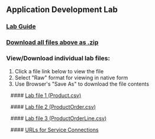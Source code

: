 ## Application Development Lab

### [Lab Guide](applicationdevelopment-labguide.md)

### [Download all files above as .zip](files/vbcsfiles.zip)

### View/Download individual lab files:

  1. Click a file link below to view the file
  2. Select "Raw" format for viewing in native form
  3. Use Browser's "Save As" to download the file contents
  
  &nbsp;&nbsp;&nbsp;#### [Lab file 1 (Product.csv)](files/Product.csv)

  &nbsp;&nbsp;&nbsp;#### [Lab file 2 (ProductOrder.csv)](files/ProductOrder.csv)

  &nbsp;&nbsp;&nbsp;#### [Lab file 3 (ProductOrderLine.csv)](files/ProductOrderLine.csv)

  &nbsp;&nbsp;&nbsp;#### [URLs for Service Connections](files/AppDev_Endpoints.txt)

